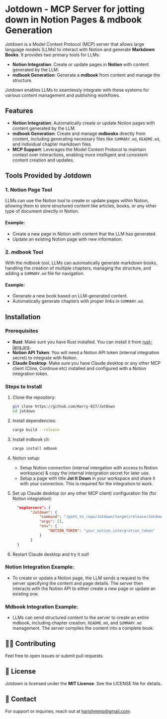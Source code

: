 # Jotdown - MCP Server for jotting down in Notion Pages & mdbook Generation

Jotdown is a Model Context Protocol (MCP) server that allows large language models (LLMs) to interact with Notion and generate **Markdown Books**. It provides two primary tools for LLMs:

- **Notion Integration**: Create or update pages in **Notion** with content generated by the LLM.
- **mdbook Generation**: Generate a **mdbook** from content and manage the structure.

Jotdown enables LLMs to seamlessly integrate with these systems for various content management and publishing workflows.

## Features

- **Notion Integration**: Automatically create or update Notion pages with content generated by the LLM.  
- **mdbook Generation**: Create and manage **mdbooks** directly from content, including generating necessary files like `SUMMARY.md`, `README.md`, and individual chapter markdown files.
- **MCP Support**: Leverages the Model Context Protocol to maintain context over interactions, enabling more intelligent and consistent content creation and updates.

## Tools Provided by Jotdown

### 1. **Notion Page Tool**
   LLMs can use the Notion tool to create or update pages within Notion, allowing them to store structured content like articles, books, or any other type of document directly in Notion.

   #### Example:
   - Create a new page in Notion with content that the LLM has generated.
   - Update an existing Notion page with new information.

### 2. **mdbook Tool**
   With the mdbook tool, LLMs can automatically generate markdown books, handling the creation of multiple chapters, managing the structure, and adding a `SUMMARY.md` file for navigation.

   #### Example:
   - Generate a new book based on LLM-generated content.
   - Automatically generate chapters with proper links in `SUMMARY.md`.

## Installation

### Prerequisites

- **Rust**: Make sure you have Rust installed. You can install it from [rust-lang.org](https://www.rust-lang.org/).
- **Notion API Token**: You will need a Notion API token (internal integration secret) to integrate with Notion.
- **Claude Desktop**: Make sure you have Claude desktop or any other MCP client (Cline, Continue etc) installed and configured with a Notion integration token.

### Steps to Install

1. Clone the repository:

    ```bash
    git clone https://github.com/Harry-027/JotDown
    cd jotdown
    ```

2. Install dependencies:

    ```bash
    cargo build --release
    ```

3. Install mdbook cli:

    ```bash
    cargo install mdbook
    ```

4. Notion setup:

    * Setup Notion connection (internal intergation with access to Notion workspace) & copy the internal intergration secret for later use.
    * Setup a page with title **Jot It Down** in your workspace and share it with your connection. This is required for the integration to work.

5. Set up Claude desktop (or any other MCP client) configuration file (for Notion integration):
    ```json
      "mcpServers": {
            "Jotdown": {
                "command": "/path_to_repo/Jotdown/target/release/Jotdown",
                "args": [],
                "env": {
                    "NOTION_TOKEN": "your_notion_intergration_token"
                }
            }
      }
    ```

6. Restart Claude desktop and try it out!


### Notion Integration Example:

- To create or update a Notion page, the LLM sends a request to the server specifying the content and page details. The server then interacts with the Notion API to either create a new page or update an existing one.

### Mdbook Integration Example:

- LLMs can send structured content to the server to create an entire mdbook, including chapter creation, `README.md`, and `SUMMARY.md` management. The server compiles the content into a complete book.

## 🧑‍💻 Contributing

Feel free to open issues or submit pull requests.

## 📜 License

Jotdown is licensed under the **MIT License**. See the LICENSE file for details.

## 📧 Contact

For support or inquiries, reach out at [harishmmp@gmail.com](mailto:harishmmp@gmail.com).
